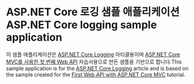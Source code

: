 # <a name="aspnet-core-logging-sample-application"></a><span data-ttu-id="59caa-101">ASP.NET Core 로깅 샘플 애플리케이션</span><span class="sxs-lookup"><span data-stu-id="59caa-101">ASP.NET Core logging sample application</span></span>

<span data-ttu-id="59caa-102">이 샘플 애플리케이션은 [ASP.NET Core Logging](https://docs.microsoft.com/aspnet/core/fundamentals/logging/index) 아티클용이며 [ASP.NET Core MVC를 사용한 첫 번째 Web API](https://docs.microsoft.com/aspnet/core/tutorials/first-web-api) 자습서용으로 만든 샘플을 기반으로 합니다.</span><span class="sxs-lookup"><span data-stu-id="59caa-102">This sample application is for the [ASP.NET Core Logging](https://docs.microsoft.com/aspnet/core/fundamentals/logging/index) article and is based on the sample created for the [First Web API with ASP.NET Core MVC](https://docs.microsoft.com/aspnet/core/tutorials/first-web-api) tutorial.</span></span>
